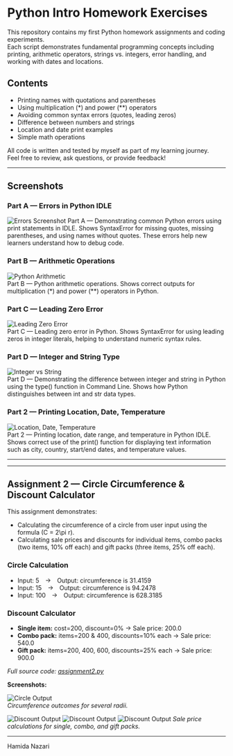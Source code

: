 # Python Intro Homework Exercises

This repository contains my first Python homework assignments and coding experiments.  
Each script demonstrates fundamental programming concepts including printing, arithmetic operators, strings vs. integers, error handling, and working with dates and locations.

## Contents
- Printing names with quotations and parentheses
- Using multiplication (*) and power (**) operators
- Avoiding common syntax errors (quotes, leading zeros)
- Difference between numbers and strings
- Location and date print examples
- Simple math operations

All code is written and tested by myself as part of my learning journey.  
Feel free to review, ask questions, or provide feedback!

---

## Screenshots

### Part A — Errors in Python IDLE
![Errors Screenshot](screenshots/PartA—ErrorsinPythonIDLE.png)
Part A — Demonstrating common Python errors using print statements in IDLE. Shows SyntaxError for missing quotes, missing parentheses, and using names without quotes. These errors help new learners understand how to debug code.

### Part B — Arithmetic Operations
![Python Arithmetic](screenshots/partB_arithmetic.png)  
Part B — Python arithmetic operations. Shows correct outputs for multiplication (*) and power (**) operators in Python.

### Part C — Leading Zero Error
![Leading Zero Error](screenshots/partc_leading_zero.png)  
Part C — Leading zero error in Python. Shows SyntaxError for using leading zeros in integer literals, helping to understand numeric syntax rules.

### Part D — Integer and String Type
![Integer vs String](screenshots/partd_type.png)  
Part D — Demonstrating the difference between integer and string in Python using the type() function in Command Line. Shows how Python distinguishes between int and str data types.

### Part 2 — Printing Location, Date, Temperature
![Location, Date, Temperature](screenshots/part-2.png)  
Part 2 — Printing location, date range, and temperature in Python IDLE. Shows correct use of the print() function for displaying text information such as city, country, start/end dates, and temperature values.

---

---

## Assignment 2 — Circle Circumference & Discount Calculator

This assignment demonstrates:
- Calculating the circumference of a circle from user input using the formula \(C = 2\pi r\).
- Calculating sale prices and discounts for individual items, combo packs (two items, 10% off each) and gift packs (three items, 25% off each).

### Circle Calculation

- Input: 5 → Output: circumference is 31.4159
- Input: 15 → Output: circumference is 94.2478
- Input: 100 → Output: circumference is 628.3185

### Discount Calculator

- **Single item:** cost=200, discount=0% → Sale price: 200.0
- **Combo pack:** items=200 & 400, discounts=10% each → Sale price: 540.0
- **Gift pack:** items=200, 400, 600, discounts=25% each → Sale price: 900.0

*Full source code: [assignment2.py](assignment2.py)*

**Screenshots:**

![Circle Output](screenshots/secondassignmentpart1.png)  
*Circumference outcomes for several radii.*

![Discount Output](screenshots/secondassignmentpart2.a.png)
![Discount Output](screenshots/secondassignmentpart2.b.png)
![Discount Output](screenshots/secondassignmentpart2.c.png)
*Sale price calculations for single, combo, and gift packs.*

---


Hamida Nazari

